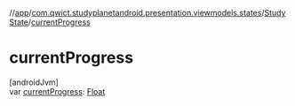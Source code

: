 //[app](../../../index.md)/[com.qwict.studyplanetandroid.presentation.viewmodels.states](../index.md)/[StudyState](index.md)/[currentProgress](current-progress.md)

# currentProgress

[androidJvm]\
var [currentProgress](current-progress.md): [Float](https://kotlinlang.org/api/latest/jvm/stdlib/kotlin/-float/index.html)
